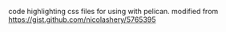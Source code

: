 code highlighting css files for using with pelican. modified from https://gist.github.com/nicolashery/5765395
